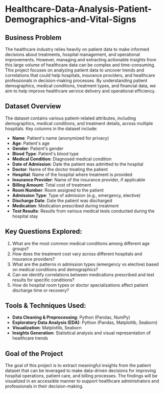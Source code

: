 # Healthcare-Data-Analysis-Patient-Demographics-and-Vital-Signs


## Business Problem
The healthcare industry relies heavily on patient data to make informed decisions about treatments, hospital management, and operational improvements. However, managing and extracting actionable insights from this large volume of healthcare data can be complex and time-consuming. This project focuses on analyzing patient data to uncover trends and correlations that could help hospitals, insurance providers, and healthcare professionals in decision-making processes. By understanding patient demographics, medical conditions, treatment types, and financial data, we aim to help improve healthcare service delivery and operational efficiency.

## Dataset Overview
The dataset contains various patient-related attributes, including demographics, medical conditions, and treatment details, across multiple hospitals. Key columns in the dataset include:

- **Name**: Patient's name (anonymized for privacy)
- **Age**: Patient's age
- **Gender**: Patient's gender
- **Blood Type**: Patient's blood type
- **Medical Condition**: Diagnosed medical condition
- **Date of Admission**: Date the patient was admitted to the hospital
- **Doctor**: Name of the doctor treating the patient
- **Hospital**: Name of the hospital where treatment is provided
- **Insurance Provider**: Name of the insurance provider, if applicable
- **Billing Amount**: Total cost of treatment
- **Room Number**: Room assigned to the patient
- **Admission Type**: Type of admission (e.g., emergency, elective)
- **Discharge Date**: Date the patient was discharged
- **Medication**: Medication prescribed during treatment
- **Test Results**: Results from various medical tests conducted during the hospital stay

## Key Questions Explored:
1. What are the most common medical conditions among different age groups?
2. How does the treatment cost vary across different hospitals and insurance providers?
3. What are the patterns in admission types (emergency vs elective) based on medical conditions and demographics?
4. Can we identify correlations between medications prescribed and test results for specific conditions?
5. How do hospital room types or doctor specializations affect patient discharge time or recovery?

## Tools & Techniques Used:
- **Data Cleaning & Preprocessing**: Python (Pandas, NumPy)
- **Exploratory Data Analysis (EDA)**: Python (Pandas, Matplotlib, Seaborn)
- **Visualization**: Matplotlib, Seaborn
- **Insights Generation**: Statistical analysis and visual representation of healthcare trends

## Goal of the Project
The goal of this project is to extract meaningful insights from the patient dataset that can be leveraged to make data-driven decisions for improving hospital operations, patient care, and billing processes. The findings will be visualized in an accessible manner to support healthcare administrators and professionals in their decision-making.

